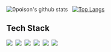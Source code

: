 ![0poison's github stats](https://github-readme-stats.vercel.app/api?username=0poison&show_icons=true) &nbsp;
[![Top Langs](https://github-readme-stats.vercel.app/api/top-langs/?username=0poison&layout=compact)](https://github.com/0poison/github-readme-stats)

## Tech Stack<br>
<img src="https://img.shields.io/badge/Java-007396?style=plastic&logo=Java&logoColor=white"/></a>&nbsp;
<img src="https://img.shields.io/badge/JavaScript-F7DF1E?style=plastic&logo=JavaScript&logoColor=white"/></a>&nbsp;
<img src="https://img.shields.io/badge/Oracle-F80000?style=plastic&logo=Oracle&logoColor=white"/></a>&nbsp;
<img src="https://img.shields.io/badge/HTML5-E34F26?style=plastic&logo=HTML5&logoColor=white"/></a>&nbsp;
<img src="https://img.shields.io/badge/CSS3-1572B6?style=plastic&logo=CSS3&logoColor=white"/></a>&nbsp;
<img src="https://img.shields.io/badge/MySQL-4479A1?style=plastic&logo=MySQL&logoColor=white"/></a>&nbsp;

